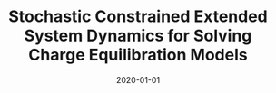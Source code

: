 ---
title: Stochastic Constrained Extended System Dynamics for Solving Charge Equilibration
  Models
date: '2020-01-01'
publishDate: '2020-10-12T13:36:27.550225Z'
authors:
- Songchen Tan
- Itai Leven
- Dong An
- Lin Lin
- Teresa Head-Gordon
publication_types:
- '2'
abstract: ''
featured: false
publication: '*Journal of Chemical Theory and Computation*'
url_pdf: https://doi.org/10.1021/acs.jctc.0c00514
doi: 10.1021/acs.jctc.0c00514
---